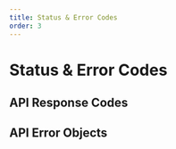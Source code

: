```yaml
---
title: Status & Error Codes
order: 3
---
```

# Status & Error Codes
## API Response Codes
## API Error Objects
